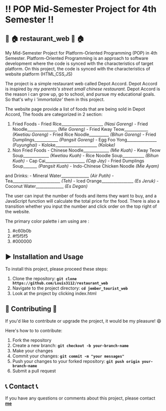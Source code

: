 # :bangbang: **POP Mid-Semester Project for 4th Semester**  :bangbang:

## :ramen: :house: **restaurant_web** :ramen: :house:
My Mid-Semester Project for Platform-Oriented Programming (POP) in 4th Semester.
Platform-Oriented Programming is an approach to software development where the code is synced with the characteristics of target platform.
On this project, the code is synced with the characteristics of website platform (HTML,CSS,JS)

The project is a simple restaurant web called Depot Accord. Depot Accord is inspired by *my parents's street small chinese restaurant.* 
Depot Accord is the reason i can grow up, go to school, and pursue my educational goals. So that's why i *'immortalize'* them in this project.

The website page provide a list of foods that are being sold in Depot Accord,
The foods are categorized in 2 section:
  1. Fried Foods
    - Fried Rice_____________________ *(Nasi Goreng)*
    - Fried Noodle_______________ *(Mie Goreng)*
    - Fried Kway Teow____________ *(Kwetiau Goreng)*
    - Fried Rice Noodle__________ *(Bihun Goreng)*
    - Fried Dumplings____________ *(Pangsit Goreng)*
    - Egg Foo Yong_______________ *(Fuyunghai)*
    - Koloke_____________________ *(Koloke)*
  2. Non Fried Foods
    - Chinese Noodle_____________ *(Mie Kuah)*
    - Kway Teow Soup_____________ *(Kwetiau Kuah)*
    - Rice Noodle Soup___________ *(Bihun Kuah)*
    - Cap Cai____________________ *(Cap Jay)*
    - Fried Dumplings Soup_______ *(Pangsit Kuah)*
    - Indo-Chinese Chicken Noodle *(Mie Ayam)*

and Drinks:
    - Mineral Water______________ *(Air Putih)*
    - Tea________________________ *(Teh)*
    - Iced Orange________________ *(Es Jeruk)*
    - Coconut Water______________ *(Es Degan)*

The user can input the number of foods and items they want to buy, and a JavaScript function will calculate the total price for the food.
There is also a transition whether you input the number and click order on the top right of the website.

The primary color palette i am using are :
1. #c60b0b
2. #f5f5f5
3. #000000

## :arrow_forward: **Installation and Usage** 
To install this project, please proceed these steps:
1. Clone the repository: **`git clone https://github.com/Louis3112/restaurant_web`**
2. Navigate to the project directory: **`cd jember_tourist_web`**
3. Look at the project by clicking index.html

## 	:bust_in_silhouette: **Contributing** :bust_in_silhouette:
If you'd like to contribute or upgrade the project, it would be my pleasure! :smile: 

Here's how to to contribute:
1. Fork the repository
2. Create a new branch: **`git checkout -b your-branch-name`**
3. Make your changes
4. Commit your changes: **`git commit -m "your messages"`** 
5. Push your changes to your forked repository: **`git push origin your-branch-name`**
6. Submit a pull request

## :telephone_receiver: **Contact** :telephone_receiver:

If you have any questions or comments about this project, please contact **[me](corneliuslouis3112@gmail.com)**
